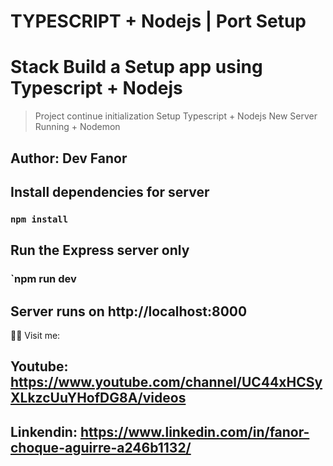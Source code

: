 # TYPESCRIPT + Nodejs | Port Setup

# Stack Build  a Setup app using Typescript + Nodejs 

> Project continue initialization Setup Typescript + Nodejs
> New Server Running + Nodemon

## Author: Dev Fanor



## Install dependencies for server 
### `npm install`

## Run the Express server only
### `npm run dev

## Server runs on http://localhost:8000 





🐻‍❄️ Visit me:
## Youtube: https://www.youtube.com/channel/UC44xHCSyXLkzcUuYHofDG8A/videos

## Linkendin: https://www.linkedin.com/in/fanor-choque-aguirre-a246b1132/
